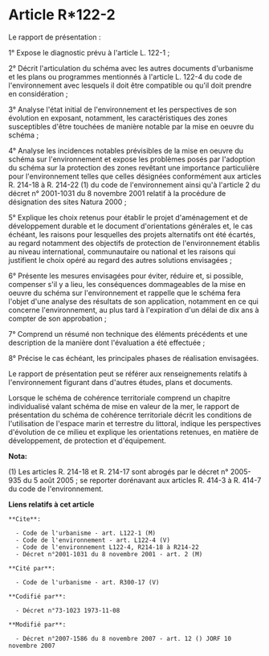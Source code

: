 # Article R*122-2

Le rapport de présentation :

1° Expose le diagnostic prévu à l'article L. 122-1 ;

2° Décrit l'articulation du schéma avec les autres documents d'urbanisme et les plans ou programmes mentionnés à l'article L.
122-4 du code de l'environnement avec lesquels il doit être compatible ou qu'il doit prendre en considération ;

3° Analyse l'état initial de l'environnement et les perspectives de son évolution en exposant, notamment, les
caractéristiques des zones susceptibles d'être touchées de manière notable par la mise en oeuvre du schéma ;

4° Analyse les incidences notables prévisibles de la mise en oeuvre du schéma sur l'environnement et expose les problèmes
posés par l'adoption du schéma sur la protection des zones revêtant une importance particulière pour l'environnement telles
que celles désignées conformément aux articles R. 214-18 à R. 214-22 (1) du code de l'environnement ainsi qu'à l'article 2 du
décret n° 2001-1031 du 8 novembre 2001 relatif à la procédure de désignation des sites Natura 2000 ;

5° Explique les choix retenus pour établir le projet d'aménagement et de développement durable et le document d'orientations
générales et, le cas échéant, les raisons pour lesquelles des projets alternatifs ont été écartés, au regard notamment des
objectifs de protection de l'environnement établis au niveau international, communautaire ou national et les raisons qui
justifient le choix opéré au regard des autres solutions envisagées ;

6° Présente les mesures envisagées pour éviter, réduire et, si possible, compenser s'il y a lieu, les conséquences
dommageables de la mise en oeuvre du schéma sur l'environnement et rappelle que le schéma fera l'objet d'une analyse des
résultats de son application, notamment en ce qui concerne l'environnement, au plus tard à l'expiration d'un délai de dix ans
à compter de son approbation ;

7° Comprend un résumé non technique des éléments précédents et une description de la manière dont l'évaluation a été
effectuée ;

8° Précise le cas échéant, les principales phases de réalisation envisagées.

Le rapport de présentation peut se référer aux renseignements relatifs à l'environnement figurant dans d'autres études, plans
et documents.

Lorsque le schéma de cohérence territoriale comprend un chapitre individualisé valant schéma de mise en valeur de la mer, le
rapport de présentation du schéma de cohérence territoriale décrit les conditions de l'utilisation de l'espace marin et
terrestre du littoral, indique les perspectives d'évolution de ce milieu et explique les orientations retenues, en matière de
développement, de protection et d'équipement.

**Nota:**

(1) Les articles R. 214-18 et R. 214-17 sont abrogés par le décret n° 2005-935 du 5 août 2005 ; se reporter dorénavant aux
articles R. 414-3 à R. 414-7 du code de l'environnement.

**Liens relatifs à cet article**

	**Cite**:

	  - Code de l'urbanisme - art. L122-1 (M)
	  - Code de l'environnement - art. L122-4 (V)
	  - Code de l'environnement L122-4, R214-18 à R214-22
	  - Décret n°2001-1031 du 8 novembre 2001 - art. 2 (M)

	**Cité par**:

	  - Code de l'urbanisme - art. R300-17 (V)

	**Codifié par**:

	  - Décret n°73-1023 1973-11-08

	**Modifié par**:

	  - Décret n°2007-1586 du 8 novembre 2007 - art. 12 () JORF 10 novembre 2007
